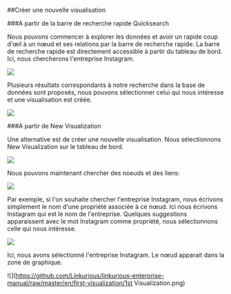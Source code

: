 ##Créer une nouvelle visualisation

###A partir de la barre de recherche rapide Quicksearch 

Nous pouvons commencer à explorer les données et avoir un rapide coup d'œil à un nœud et ses relations par la barre de recherche rapide. La barre de recherche rapide est directement accessible à partir du tableau de bord. Ici, nous chercherons l'entreprise Instagram.

![](https://github.com/Linkurious/linkurious-enterprise-manual/raw/master/en/first-visualization/FromQB.png)

Plusieurs résultats correspondants à notre recherche dans la base de données sont proposés, nous pouvons sélectionner celui qui nous intéresse et une visualisation est créée. 

![](https://github.com/Linkurious/linkurious-enterprise-manual/raw/master/en/first-visualization/Created_f_D.png)

###A partir de New Visualization

Une alternative est de créer une nouvelle visualisation. Nous sélectionnons New Visualization sur le tableau de bord. 

![](https://github.com/Linkurious/linkurious-enterprise-manual/raw/master/en/first-visualization/FromD.png)

Nous pouvons maintenant chercher des noeuds et des liens:

![](https://github.com/Linkurious/linkurious-enterprise-manual/raw/master/en/first-visualization/Find.png)

Par exemple, si l'on souhaite chercher l'entreprise Instagram, nous écrivons simplement le nom d'une propriété associée à ce nœud. Ici nous écrivons Instagram qui est le nom de l'entreprise. Quelques suggestions apparaissent avec le mot Instagram comme propriété, nous sélectionnons celle qui nous intéresse.

![](https://github.com/Linkurious/linkurious-enterprise-manual/raw/master/en/first-visualization/Find_Example.png)

Ici, nous avons sélectionné l'entreprise Instagram. Le nœud apparait dans la zone de graphique. 

![](https://github.com/Linkurious/linkurious-enterprise-manual/raw/master/en/first-visualization/1st Visualization.png)
